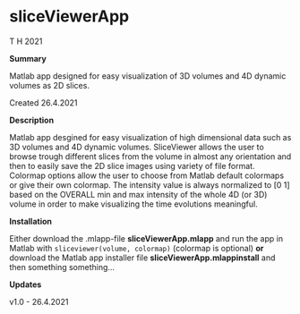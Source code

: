 # sliceViewerApp
T H    2021

**Summary**

Matlab app designed for easy visualization of 3D volumes and 4D dynamic volumes as 2D slices.

Created 26.4.2021

**Description**

Matlab app desgined for easy visualization of high dimensional data such as 3D volumes and 4D dynamic volumes.
SliceViewer allows the user to browse trough different slices from the volume in almost any orientation and then to easily save the 2D slice images using variety of file format.
Colormap options allow the user to choose from Matlab default colormaps or give their own colormap. The intensity value is always normalized to [0 1] based on the OVERALL min and max intensity of the whole 4D (or 3D) volume in order to make visualizing the time evolutions meaningful.

**Installation**

Either download the .mlapp-file **sliceViewerApp.mlapp** and run the app in Matlab with `sliceviewer(volume, colormap)` (colormap is optional) **or** download the Matlab app installer file **sliceViewerApp.mlappinstall** and then something something...

**Updates**

v1.0 - 26.4.2021
